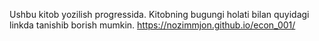 Ushbu kitob yozilish progressida. Kitobning bugungi holati bilan quyidagi linkda tanishib borish mumkin. 
https://nozimmjon.github.io/econ_001/ 
